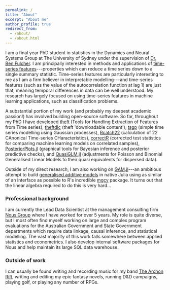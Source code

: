 ```yaml
---
permalink: /
title: "About"
excerpt: "About me"
author_profile: true
redirect_from: 
  - /about/
  - /about.html
---
```


I am a final year PhD student in statistics in the Dynamics and Neural Systems Group at The University of Sydney under the supervision of [Dr. Ben Fulcher](http://www.benfulcher.com/). I am principally interested in methods and applications of [time-series features](https://arxiv.org/abs/1709.08055)---properties which can reduce a time series down to a single summary statistic. Time-series features are particularly interesting to me as I am a firm believer in interpretable modelling---and time-series features (such as the value of the autocorrelation function at lag 1) are just that, meaning temporal differences in data can be well understood. My research has largely focused on using time-series features in machine learning applications, such as classification problems.

A substantial portion of my work (and probably my deepest academic passion!) has involved building open-source software. So far, throughout my PhD I have developed [theft](https://hendersontrent.github.io/theft/) (Tools for Handling Extraction of Features from Time series), [theftdlc](https://hendersontrent.github.io/theftdlc/) (theft 'downloadable content'), [tsgp](https://github.com/hendersontrent/tsgp) (simple time series modelling using Gaussian processes), [Rcatch22](https://github.com/hendersontrent/Rcatch22) (calculation of 22 CAnonical Time-series CHaracteristics), [correctR](https://hendersontrent.github.io/correctR/) (corrected test statistics for comparing machine learning models on correlated samples), [PosteriorPlots.jl](https://github.com/hendersontrent/PosteriorPlots.jl) (graphical tools for Bayesian inference and posterior predictive checks), and [QuasiGLM.jl](https://github.com/hendersontrent/QuasiGLM.jl) (adjustments for Poisson and Binomial Generalised Linear Models to their quasi equivalents for dispersed data).

Outside of my direct research, I am also working on [GAM.jl](https://github.com/hendersontrent/GAM.jl)---an ambitious attempt to build [generalised additive models](https://en.wikipedia.org/wiki/Generalized_additive_model) in native Julia using as similar of an interface as possible to R's incredible [mgcv](https://cran.r-project.org/web/packages/mgcv/index.html) package. It turns out that the linear algebra required to do this is very hard...

### Professional background

I am currently the Lead Data Scientist at the management consulting firm [Nous Group](https://nousgroup.com/people/trent-henderson/) where I have worked for over 5 years. My role is quite diverse, but I most often find myself working on large and complex program evaluations for the Australian Government and State Government departments which require data linkage, causal inference, and statistical modelling. The vast majority of this work falls somewhere between applied statistics and econometrics. I also develop internal software packages for Nous and help maintain its large SQL data warehouse.

### Outside of work

I can usually be found writing and recording music for my band [The Archon Rift](https://thearchonrift.bandcamp.com/), writing and editing my epic fantasy novels, running D&D campaigns, playing golf, or playing any number of RPGs.
